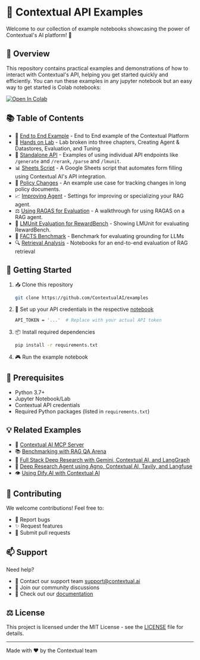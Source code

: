 # 🌟 Contextual API Examples

Welcome to our collection of example notebooks showcasing the power of Contextual's AI platform! 🚀

## 🎯 Overview

This repository contains practical examples and demonstrations of how to interact with Contextual's API, helping you get started quickly and efficiently. You can run these examples in any jupyter notebook but an easy way to get started is Colab notebooks:

<a target="_blank" href="https://colab.research.google.com/github/ContextualAI/examples/blob/main/01-getting-started/end-to-end-example.ipynb">
  <img src="https://colab.research.google.com/assets/colab-badge.svg" alt="Open In Colab"/>
</a>

## 📚 Table of Contents

  - 🚀 [End to End Example](01-getting-started/) - End to End example of the Contextual Platform
  - 🔬 [Hands on Lab](02-hands-on-lab/) - Lab broken into three chapters, Creating Agent & Datastores, Evaluation, and Tuning
  - 🔧 [Standalone API](03-standalone-api/) - Examples of using individual API endpoints like `/generate` and `/rerank`, `/parse` and `/lmunit`.
  - 📊 [Sheets Script](04-sheets-script/) - A Google Sheets script that automates form filling using Contextual AI's API integration.
  - 📝 [Policy Changes](05-policy-changes/) - An example use case for tracking changes in long policy documents.
  - 📈 [Improving Agent](06-improve-agent-performance/) - Settings for improving or specializing your RAG agent.
  - ⚖️ [Using RAGAS for Evaluation](07-evaluation-ragas/) - A walkthrough for using RAGAS on a RAG agent.
  - 🎯 [LMUnit Evaluation for RewardBench](09-lmunit-rewardbench/) - Showing LMUnit for evaluating RewardBench.
  - 🎯 [FACTS Benchmark](10-FACTS-benchmark/) - Benchmark for evaluating grounding for LLMs
  - 🔍 [Retrieval Analysis](11-retrieval-analysis/) - Notebooks for an end-to-end evaluation of RAG retrieval

## 🚀 Getting Started

1. 📥 Clone this repository
    ```bash
    git clone https://github.com/ContextualAI/examples
    ```
2. 🔑 Set up your API credentials in the respective [notebook](01-getting-started/end-to-end-example.ipynb)
    ```bash
    API_TOKEN = '...'  # Replace with your actual API token
    ```
3. 📦 Install required dependencies
    ```bash
    pip install -r requirements.txt
    ```
4. 🎮 Run the example notebook

## 🔧 Prerequisites

- Python 3.7+
- Jupyter Notebook/Lab
- Contextual API credentials
- Required Python packages (listed in `requirements.txt`)

## 💡 Related Examples

- 🧠 [Contextual AI MCP Server](https://github.com/ContextualAI/contextual-mcp-server)
- 📚 [Benchmarking with RAG QA Arena](https://github.com/rajshah4/LLM-Evaluation/tree/main/RAG_QA_Arena)
- 🧪 [Full Stack Deep Research with Gemini, Contextual AI, and LangGraph](https://github.com/rajshah4/contextualai-gemini-research-agent)
- 🧭 [Deep Research Agent using Agno, Contextual AI,  Tavily, and Langfuse](https://github.com/rajshah4/LLM-Evaluation/blob/main/ResearchAgent_Agno_LangFuse.ipynb)
- 👁️ [Using Dify.AI with Contextual AI](https://www.youtube.com/watch?v=3WNUoKiwd2U)

## 🤝 Contributing

We welcome contributions! Feel free to:
- 🐛 Report bugs
- ✨ Request features
- 🔀 Submit pull requests

## 📫 Support

Need help? 
- 📧 Contact our support team [support@contextual.ai](mailto:support@contextual.ai)
- 💬 Join our community discussions
- 📖 Check out our [documentation](https://docs.contextual.ai)

## ⚖️ License

This project is licensed under the MIT License - see the [LICENSE](LICENSE) file for details.

---
Made with ❤️ by the Contextual team

